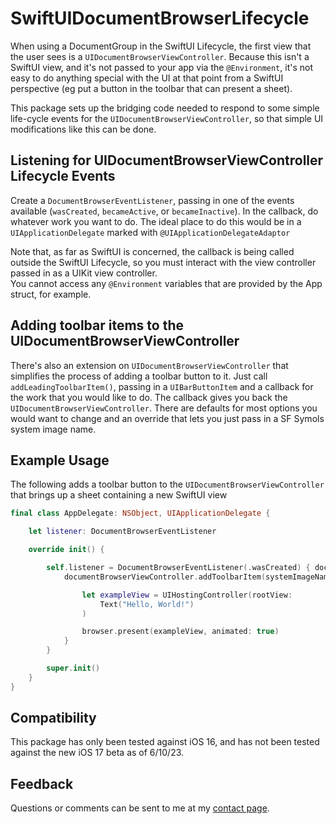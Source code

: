 # SwiftUIDocumentBrowserLifecycle

When using a DocumentGroup in the SwiftUI Lifecycle,
the first view that the user sees is a `UIDocumentBrowserViewController`.
Because this isn't a SwiftUI view, and it's not passed to your app via the `@Environment`,
it's not easy to do anything special with the UI at that point 
from a SwiftUI perspective
(eg put a button in the toolbar that can present a sheet).

This package sets up the bridging code needed
to respond to some simple life-cycle events
for the `UIDocumentBrowserViewController`,
so that simple UI modifications like this can be done.

## Listening for UIDocumentBrowserViewController Lifecycle Events 
Create a `DocumentBrowserEventListener`,
passing in one of the events available 
(`wasCreated`, `becameActive`, or `becameInactive`).
In the callback, do whatever work you want to do.
The ideal place to do this would be in a 
`UIApplicationDelegate` marked with `@UIApplicationDelegateAdaptor`

Note that, as far as SwiftUI is concerned,
the callback is being called outside the SwiftUI Lifecycle,
so you must interact with the view controller passed in 
as a UIKit view controller.  
You cannot access any `@Environment` variables 
that are provided by the App struct, for example.

## Adding toolbar items to the UIDocumentBrowserViewController

There's also an extension on `UIDocumentBrowserViewController` that simplifies the process of adding a toolbar button to it. Just call `addLeadingToolbarItem()`, passing in a `UIBarButtonItem` and a callback for the work that you would like to do. The callback gives you back the `UIDocumentBrowserViewController`. There are defaults for most options you would want to change and an override that lets you just pass in a SF Symols system image name.

## Example Usage

The following adds a toolbar button to the `UIDocumentBrowserViewController` that brings up a sheet containing a new SwiftUI view 

``` swift
final class AppDelegate: NSObject, UIApplicationDelegate {

    let listener: DocumentBrowserEventListener

    override init() {

        self.listener = DocumentBrowserEventListener(.wasCreated) { documentBrowserViewController in
            documentBrowserViewController.addToolbarItem(systemImageName: "scribble") { browser in

                let exampleView = UIHostingController(rootView:
                    Text("Hello, World!")
                )

                browser.present(exampleView, animated: true)
            }
        }

        super.init()
    }
}
```

## Compatibility

This package has only been tested against iOS 16, and has not been tested against the new iOS 17 beta as of 6/10/23.

## Feedback

Questions or comments can be sent to me at my [contact page](https://www.jaywardell.me/contact-me/).
